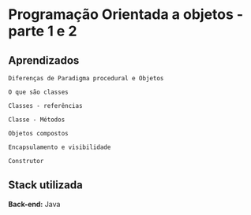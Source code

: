 
# Programação Orientada a objetos - parte 1 e 2  




## Aprendizados

`Diferenças de Paradigma procedural e Objetos`

`O que são classes`

`Classes - referências`

`Classe - Métodos`

`Objetos compostos`

`Encapsulamento e visibilidade`

`Construtor`




## Stack utilizada

**Back-end:** Java

